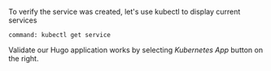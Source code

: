 To verify the service was created, let's use kubectl to display current services

```terminal:execute
command: kubectl get service
```

Validate our Hugo application works by selecting _Kubernetes App_ button on the right.
